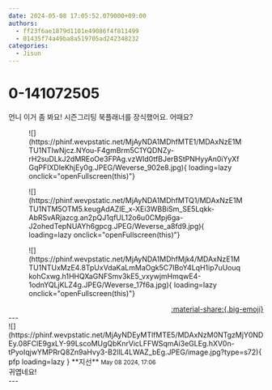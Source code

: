 ```yaml
---
date: 2024-05-08 17:05:52.079000+09:00
authors:
  - ff23f6ae1879d1101e49086f4f811499
  - 01435f74a49ba8a519705ad242348232
categories:
  - Jisun
---
```


# 0-141072505

<div class="post-container" markdown="1">
<div class="content-container md-sidebar__scrollwrap" markdown="1">

언니 이거 좀 봐요! 시즌그리팅 북플래너를 장식했어요. 어때요?
<figure markdown="1">
![](https://phinf.wevpstatic.net/MjAyNDA1MDhfMTE1/MDAxNzE1MTU1NTIwNjcz.NYou-F4gmBrm5C1YQDNZy-rH2suDLkJ2dMREoOe3FPAg.vzWId0tfBJerBStPNHyyAn0iYyXfGqPFIXDleKhjEy0g.JPEG/Weverse_902e8.jpg){ loading=lazy onclick="openFullscreen(this)"}
</figure>

<figure markdown="1">
![](https://phinf.wevpstatic.net/MjAyNDA1MDhfMTQ1/MDAxNzE1MTU1NTM5OTM5.keugAdAZIE_x-XEi3WBBiSm_SE5Lqkk-AbRSvARjazcg.an2pQJ1qfUL12o6u0CMpj6ga-J2ohedTepNUAYh6gpcg.JPEG/Weverse_a8fd9.jpg){ loading=lazy onclick="openFullscreen(this)"}
</figure>

<figure markdown="1">
![](https://phinf.wevpstatic.net/MjAyNDA1MDhfMjk4/MDAxNzE1MTU1NTUxMzE4.8TpUxVdaKaLmMaOgk5C7IBoY4LqH1ip7uUouqkohCxwg.h1HHQXaGNFSmv3kE5_vxywjmHmqwE4-1odnYQLjKLZ4g.JPEG/Weverse_17f6a.jpg){ loading=lazy onclick="openFullscreen(this)"}
</figure>


</div>
</div>

<div style="text-align: right;" markdown="1">
<a href="https://weverse.io/fromis9/fanpost/0-141072505" style="text-align: right;">:material-share:{.big-emoji}</a>
</div>
---

<div class="comments-container md-sidebar__scrollwrap" markdown="1">
<div class="comment" markdown="1">
<div class='id-container' markdown="1">
![](https://phinf.wevpstatic.net/MjAyNDEyMTlfMTE5/MDAxNzM0NTgzMjY0NDEy.08FClE9gxLY-99LscoMUgQbKnrVicLFFWSqmAi3eGLEg.hXV0n-tPyoIqjwYMPRrQ8Zn9aHvy3-B2llL4LWAZ_bEg.JPEG/image.jpg?type=s72){ pfp loading=lazy }
**<span class="artist">지선</span>** <small>May 08 2024, 17:06</small><br>
</div>
<div class='comment-body' markdown="1">
귀엽네요!
</div>
</div>
</div>
---
